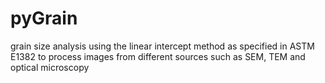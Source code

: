 # pyGrain
grain size analysis using the linear intercept method as specified in ASTM E1382 to process images from different sources such as SEM, TEM and optical microscopy
